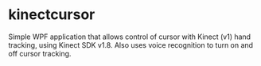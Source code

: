 # kinectcursor
Simple WPF application that allows control of cursor with Kinect (v1) hand tracking, using Kinect SDK v1.8.
Also uses voice recognition to turn on and off cursor tracking.
